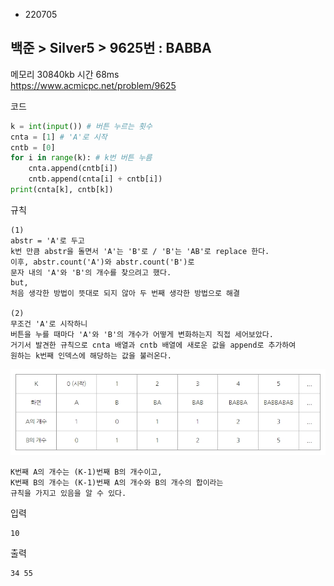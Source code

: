- 220705
##  백준 > Silver5 > 9625번 : BABBA
메모리 30840kb 시간 68ms  
https://www.acmicpc.net/problem/9625  

코드
```python
k = int(input()) # 버튼 누르는 횟수
cnta = [1] # 'A'로 시작
cntb = [0]
for i in range(k): # k번 버튼 누름
    cnta.append(cntb[i])
    cntb.append(cnta[i] + cntb[i])
print(cnta[k], cntb[k])
```

규칙
```
(1)
abstr = 'A'로 두고
k번 만큼 abstr을 돌면서 'A'는 'B'로 / 'B'는 'AB'로 replace 한다.
이후, abstr.count('A')와 abstr.count('B')로
문자 내의 'A'와 'B'의 개수를 찾으려고 했다.
but, 
처음 생각한 방법이 뜻대로 되지 않아 두 번째 생각한 방법으로 해결

(2)
무조건 'A'로 시작하니
버튼을 누를 때마다 'A'와 'B'의 개수가 어떻게 변화하는지 직접 세어보았다.
거기서 발견한 규칙으로 cnta 배열과 cntb 배열에 새로운 값을 append로 추가하여
원하는 k번째 인덱스에 해당하는 값을 불러온다.
```
![9625번](../Image/9625.jpg)
```
K번째 A의 개수는 (K-1)번째 B의 개수이고,
K번째 B의 개수는 (K-1)번째 A의 개수와 B의 개수의 합이라는
규칙을 가지고 있음을 알 수 있다.
```

입력
```
10
```

출력
```
34 55
```